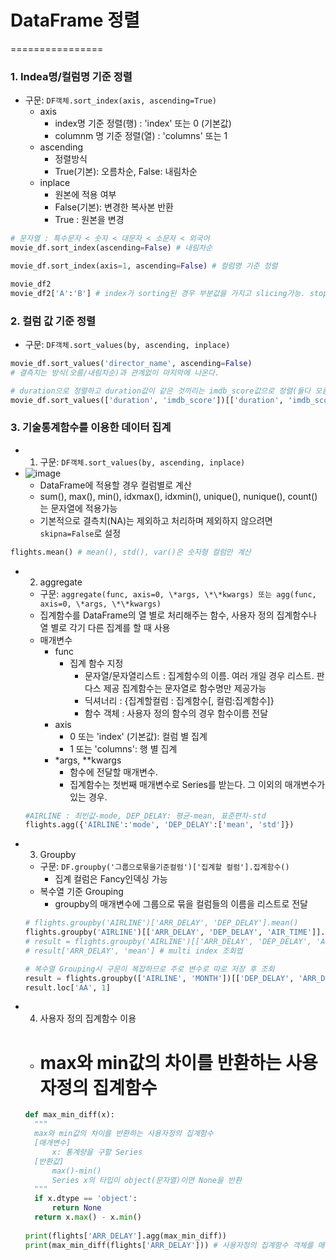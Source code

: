 # DataFrame 정렬
================

### 1. Indea명/컬럼명 기준 정렬
  - 구문: `DF객체.sort_index(axis, ascending=True)`
    - axis
      - index명 기준 정렬(행) : 'index' 또는 0 (기본값)
      - columnm 명 기준 정렬(열) : 'columns' 또는 1
    - ascending
      - 정렬방식
      - True(기본): 오름차순, False: 내림차순
    - inplace
      - 원본에 적용 여부
      - False(기본): 변경한 복사본 반환 
      - True : 원본을 변경
  ```python
  # 문자열 : 특수문자 < 숫자 < 대문자 < 소문자 < 외국어
  movie_df.sort_index(ascending=False) # 내림차순

  movie_df.sort_index(axis=1, ascending=False) # 컬럼명 기준 정렬

  movie_df2
  movie_df2['A':'B'] # index가 sorting된 경우 부분값을 가지고 slicing가능. stop은 포함 안함.
  ```

### 2. 컬럼 값 기준 정렬
  - 구문: `DF객체.sort_values(by, ascending, inplace)`
  ```python
  movie_df.sort_values('director_name', ascending=False)
  # 결측치는 방식(오름/내림차순)과 관계없이 마지막에 나온다.

  # duration으로 정렬하고 duration값이 같은 것끼리는 imdb_score값으로 정렬(둘다 오름차순)
  movie_df.sort_values(['duration', 'imdb_score'])[['duration', 'imdb_score']].head(20)
  ```
    
### 3. 기술통계함수를 이용한 데이터 집계
  - 01. 구문: `DF객체.sort_values(by, ascending, inplace)`
  - ![image](https://user-images.githubusercontent.com/71580318/109632959-ea355880-7b8a-11eb-82b8-d849e08dfeb4.png)
    - DataFrame에 적용할 경우 컬럼별로 계산
    - sum(), max(), min(), idxmax(), idxmin(), unique(), nunique(), count()는 문자열에 적용가능
    - 기본적으로 결측치(NA)는 제외하고 처리하며 제외하지 않으려면 `skipna=False`로 설정
  ```python
  flights.mean() # mean(), std(), var()은 숫자형 컬럼만 계산
  ```
  - 02. aggregate
    - 구문: `aggregate(func, axis=0, \*args, \*\*kwargs) 또는 agg(func, axis=0, \*args, \*\*kwargs)`
    - 집계함수를 DataFrame의 열 별로 처리해주는 함수, 사용자 정의 집계함수나 열 별로 각기 다른 집계를 할 때 사용
    - 매개변수
        - func
            - 집계 함수 지정
                - 문자열/문자열리스트 : 집계함수의 이름. 여러 개일 경우 리스트. 판다스 제공 집계함수는 문자열로 함수명만 제공가능
                - 딕셔너리 : {집계할컬럼 : 집계함수[, 컬럼:집계함수]}
                - 함수 객체 : 사용자 정의 함수의 경우 함수이름 전달
        - axis
            - 0 또는 'index' (기본값): 컬럼 별 집계
            - 1 또는 'columns': 행 별 집계
        - \*args, \**kwargs 
            - 함수에 전달할 매개변수. 
            - 집계함수는 첫번째 매개변수로 Series를 받는다. 그 이외의 매개변수가 있는 경우.
    ```python
    #AIRLINE : 최빈값-mode, DEP_DELAY: 평균-mean, 표준편차-std
    flights.agg({'AIRLINE':'mode', 'DEP_DELAY':['mean', 'std']})
    ```
  - 03. Groupby
    - 구문: `DF.groupby('그룹으로묶을기준컬럼')['집계할 컬럼'].집계함수()`
      - 집계 컬럼은 Fancy인덱싱 가능
    - 복수열 기준 Grouping
      - groupby의 매개변수에 그룹으로 묶을 컬럼들의 이름을 리스트로 전달
    ```python
    # flights.groupby('AIRLINE')['ARR_DELAY', 'DEP_DELAY'].mean()
    flights.groupby('AIRLINE')[['ARR_DELAY', 'DEP_DELAY', 'AIR_TIME']].agg(['mean', 'std'])
    # result = flights.groupby('AIRLINE')[['ARR_DELAY', 'DEP_DELAY', 'AIR_TIME']].agg(['mean', 'std'])
    # result['ARR_DELAY', 'mean'] # multi index 조회법
    
    # 복수열 Grouping시 구문이 복잡하므로 주로 변수로 따로 저장 후 조회
    result = flights.groupby(['AIRLINE', 'MONTH'])[['DEP_DELAY', 'ARR_DELAY']].agg(['mean','sum'])
    result.loc['AA', 1]
    ```
  - 04. 사용자 정의 집계함수 이용
    - # max와 min값의 차이를 반환하는 사용자정의 집계함수
    ```python
    def max_min_diff(x):
      """
      max와 min값의 차이를 반환하는 사용자정의 집계함수
      [매개변수]
          x: 통계량을 구할 Series
      [반환값]
          max()-min()
          Series x의 타입이 object(문자열)이면 None을 반환
      """
      if x.dtype == 'object':
          return None
      return x.max() - x.min()
          
    print(flights['ARR_DELAY'].agg(max_min_diff))
    print(max_min_diff(flights['ARR_DELAY'])) # 사용자정의 집계함수 객체를 매개변수로 전달.
    ```
